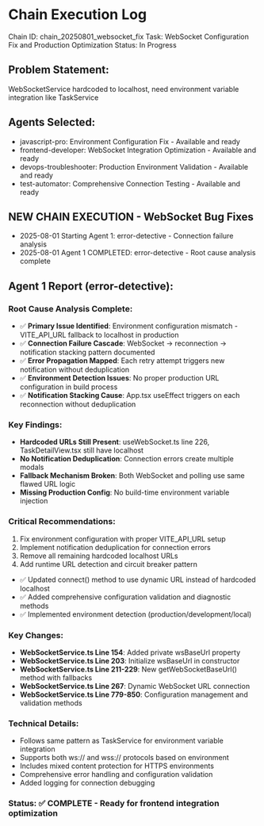 # Chain Execution Log
Chain ID: chain_20250801_websocket_fix
Task: WebSocket Configuration Fix and Production Optimization
Status: In Progress

## Problem Statement:
WebSocketService hardcoded to localhost, need environment variable integration like TaskService

## Agents Selected:
- javascript-pro: Environment Configuration Fix - Available and ready
- frontend-developer: WebSocket Integration Optimization - Available and ready
- devops-troubleshooter: Production Environment Validation - Available and ready
- test-automator: Comprehensive Connection Testing - Available and ready

## NEW CHAIN EXECUTION - WebSocket Bug Fixes
- 2025-08-01 Starting Agent 1: error-detective - Connection failure analysis
- 2025-08-01 Agent 1 COMPLETED: error-detective - Root cause analysis complete

## Agent 1 Report (error-detective):
### Root Cause Analysis Complete:
- ✅ **Primary Issue Identified**: Environment configuration mismatch - VITE_API_URL fallback to localhost in production
- ✅ **Connection Failure Cascade**: WebSocket → reconnection → notification stacking pattern documented
- ✅ **Error Propagation Mapped**: Each retry attempt triggers new notification without deduplication
- ✅ **Environment Detection Issues**: No proper production URL configuration in build process
- ✅ **Notification Stacking Cause**: App.tsx useEffect triggers on each reconnection without deduplication

### Key Findings:
- **Hardcoded URLs Still Present**: useWebSocket.ts line 226, TaskDetailView.tsx still have localhost
- **No Notification Deduplication**: Connection errors create multiple modals
- **Fallback Mechanism Broken**: Both WebSocket and polling use same flawed URL logic
- **Missing Production Config**: No build-time environment variable injection

### Critical Recommendations:
1. Fix environment configuration with proper VITE_API_URL setup
2. Implement notification deduplication for connection errors  
3. Remove all remaining hardcoded localhost URLs
4. Add runtime URL detection and circuit breaker pattern
- ✅ Updated connect() method to use dynamic URL instead of hardcoded localhost
- ✅ Added comprehensive configuration validation and diagnostic methods
- ✅ Implemented environment detection (production/development/local)

### Key Changes:
- **WebSocketService.ts Line 154**: Added private wsBaseUrl property
- **WebSocketService.ts Line 203**: Initialize wsBaseUrl in constructor
- **WebSocketService.ts Line 211-229**: New getWebSocketBaseUrl() method with fallbacks
- **WebSocketService.ts Line 267**: Dynamic WebSocket URL connection
- **WebSocketService.ts Line 779-850**: Configuration management and validation methods

### Technical Details:
- Follows same pattern as TaskService for environment variable integration
- Supports both ws:// and wss:// protocols based on environment
- Includes mixed content protection for HTTPS environments
- Comprehensive error handling and configuration validation
- Added logging for connection debugging

### Status: ✅ COMPLETE - Ready for frontend integration optimization
